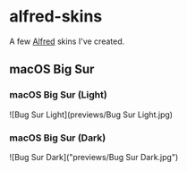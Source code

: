 # alfred-skins

A few [Alfred](https://www.alfredapp.com/) skins I've created.

## macOS Big Sur

### macOS Big Sur (Light)

![Bug Sur Light](previews/Bug Sur Light.jpg)

### macOS Big Sur (Dark)

![Bug Sur Dark]("previews/Bug Sur Dark.jpg")